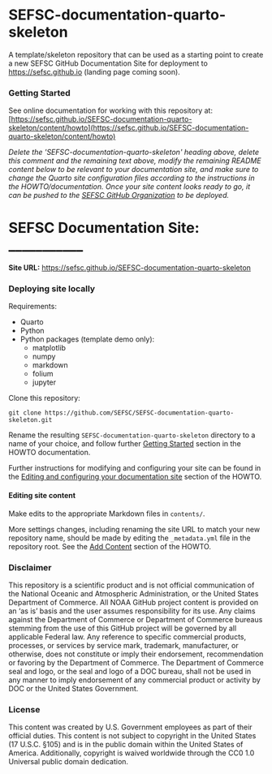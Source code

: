 # SEFSC-documentation-quarto-skeleton

A template/skeleton repository that can be used as a starting point to create a new SEFSC GitHub Documentation Site for deployment to https://sefsc.github.io (landing page coming soon).

### Getting Started

See online documentation for working with this repository at: [https://sefsc.github.io/SEFSC-documentation-quarto-skeleton/content/howto](https://sefsc.github.io/SEFSC-documentation-quarto-skeleton/content/howto)

*Delete the 'SEFSC-documentation-quarto-skeleton' heading above, delete this comment and the remaining text above, modify the remaining README content below to be relevant to your documentation site, and make sure to change the Quarto site configuration files according to the instructions in the HOWTO/documentation. Once your site content looks ready to go, it can be pushed to the [SEFSC GitHub Organization](https://github.com/sefsc) to be deployed.*

# SEFSC Documentation Site: ___________

**Site URL:** https://sefsc.github.io/SEFSC-documentation-quarto-skeleton 

### Deploying site locally
Requirements:

- Quarto
- Python
- Python packages (template demo only):
  - matplotlib
  - numpy
  - markdown
  - folium
  - jupyter

Clone this repository:
```commandline
git clone https://github.com/SEFSC/SEFSC-documentation-quarto-skeleton.git
```
Rename the resulting `SEFSC-documentation-quarto-skeleton` directory to a name of your choice, and follow further [Getting Started](https://sefsc.github.io/SEFSC-documentation-quarto-skeleton/content/howto/setup) section in the HOWTO documentation.

Further instructions for modifying and configuring your site can be found in the  [Editing and configuring your documentation site](https://sefsc.github.io/SEFSC-documentation-quarto-skeleton/content/howto/customizing) section of the HOWTO.

#### Editing site content

Make edits to the appropriate Markdown files in `contents/`. 

More settings changes, including renaming the site URL to match your new repository name, should be made by editing the `_metadata.yml` file in the repository root. See the [Add Content](https://sefsc.github.io/SEFSC-documentation-quarto-skeleton/content/howto/add-content) section of the HOWTO.

### Disclaimer

This repository is a scientific product and is not official communication of the National Oceanic and Atmospheric Administration, or the United States Department of Commerce. All NOAA GitHub project content is provided on an ‘as is’ basis and the user assumes responsibility for its use. Any claims against the Department of Commerce or Department of Commerce bureaus stemming from the use of this GitHub project will be governed by all applicable Federal law. Any reference to specific commercial products, processes, or services by service mark, trademark, manufacturer, or otherwise, does not constitute or imply their endorsement, recommendation or favoring by the Department of Commerce. The Department of Commerce seal and logo, or the seal and logo of a DOC bureau, shall not be used in any manner to imply endorsement of any commercial product or activity by DOC or the United States Government.

### License

This content was created by U.S. Government employees as part of their official duties. This content is not subject to copyright in the United States (17 U.S.C. §105) and is in the public domain within the United States of America. Additionally, copyright is waived worldwide through the CC0 1.0 Universal public domain dedication.



